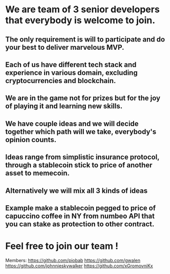 # We are team of 3 senior developers that everybody is welcome to join.
## The only requirement is will to participate and do your best to deliver marvelous MVP.
## Each of us have different tech stack and experience in various domain, excluding cryptocurrencies and blockchain.
## We are in the game not for prizes but for the joy of playing it and learning new skills.
## We have couple ideas and we will decide together which path will we take, everybody's opinion counts.
## Ideas range from simplistic insurance protocol, through a stablecoin stick to price of another asset to memecoin.
## Alternatively we will mix all 3 kinds of ideas 
## Example make a stablecoin pegged to price of capuccino coffee in NY from numbeo API that you can stake as protection to other contract.
# Feel free to join our team !

Members:
https://github.com/piobab
https://github.com/gwalen
https://github.com/johnnieskywalker
https://github.com/xGromovniKx

